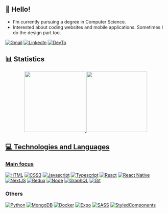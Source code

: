 ## 👋 Hello!

* I'm currently pursuing a degree in Computer Science.
* Interested about coding websites and mobile applications. Sometimes I do the design part too.

[![Gmail](https://img.shields.io/badge/ricardosantosxav@gmail.com-D14836?style=for-the-badge&logo=gmail&logoColor=white)](https://mail.google.com/)
[![LinkedIn](https://img.shields.io/badge/linkedin-%230077B5.svg?style=for-the-badge&logo=linkedin&logoColor=white)](https://linkedin.com/in/ricardosantosxav)
[![DevTo](https://img.shields.io/badge/dev.to-0A0A0A?style=for-the-badge&logo=dev.to&logoColor=white)](https://dev.to/ricardosxav)

## 📊 Statistics

<div align="center">
  <a href="https://github.com/RicardoSXAV">
  <img height="190em" src="https://github-readme-stats.vercel.app/api?username=RicardoSXAV&show_icons=true&theme=tokyonight&include_all_commits=true&count_private=true" />
  <img height="190em" src="https://github-readme-stats.vercel.app/api/top-langs/?username=RicardoSXAV&layout=compact&theme=tokyonight" />
</div>

## 💻 Technologies and Languages

### Main focus

[![HTML](https://img.shields.io/badge/HTML5-E34F26?style=for-the-badge&logo=html5&logoColor=white)](#)
[![CSS3](https://img.shields.io/badge/CSS3-1572B6?style=for-the-badge&logo=css3&logoColor=white)](#)
[![Javascript](https://img.shields.io/badge/JavaScript-F7DF1E?style=for-the-badge&logo=javascript&logoColor=black)](#)
[![Typescript](https://img.shields.io/badge/TypeScript-007ACC?style=for-the-badge&logo=typescript&logoColor=white)](#)
[![React](https://img.shields.io/badge/React-20232A?style=for-the-badge&logo=react&logoColor=61DAFB)](#)
[![React Native](https://img.shields.io/badge/React_Native-20232A?style=for-the-badge&logo=react&logoColor=61DAFB)](#)
[![NextJS](https://img.shields.io/badge/next.js-000000?style=for-the-badge&logo=nextdotjs&logoColor=white)](#)
[![Redux](https://img.shields.io/badge/Redux-593D88?style=for-the-badge&logo=redux&logoColor=white)](#)
[![Node](https://img.shields.io/badge/Node.js-43853D?style=for-the-badge&logo=node.js&logoColor=white)](#)
[![GraphQL](https://img.shields.io/badge/GraphQl-E10098?style=for-the-badge&logo=graphql&logoColor=white)](#)
[![Git](https://img.shields.io/badge/Git-F05032?style=for-the-badge&logo=git&logoColor=white)](#)

### Others

[![Python](https://img.shields.io/badge/Python-14354C?style=for-the-badge&logo=python&logoColor=white)](#)
[![MongoDB](https://img.shields.io/badge/MongoDB-4EA94B?style=for-the-badge&logo=mongodb&logoColor=white)](#)
[![Docker](https://img.shields.io/badge/Docker-2CA5E0?style=for-the-badge&logo=docker&logoColor=white)](#)
[![Expo](https://img.shields.io/badge/Expo-1B1F23?style=for-the-badge&logo=expo&logoColor=white)](#)
[![SASS](https://img.shields.io/badge/Sass-CC6699?style=for-the-badge&logo=sass&logoColor=white)](#)
[![StyledComponents](https://img.shields.io/badge/styled--components-DB7093?style=for-the-badge&logo=styled-components&logoColor=white)](#)
